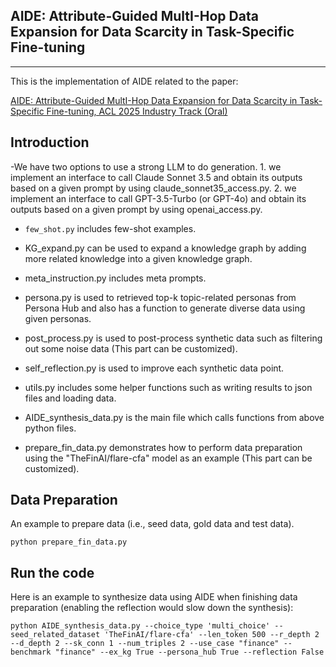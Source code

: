 ## AIDE: Attribute-Guided MultI-Hop Data Expansion for Data Scarcity in Task-Specific Fine-tuning
--------------------------------------------------------------------------------------------
This is the implementation of AIDE related to the paper:

[AIDE: Attribute-Guided MultI-Hop Data Expansion for Data Scarcity in Task-Specific Fine-tuning, ACL 2025 Industry Track (Oral)](https://arxiv.org/abs/2412.06136)

## Introduction
-We have two options to use a strong LLM to do generation.
    1. we implement an interface to call Claude Sonnet 3.5 and obtain its outputs based on a given prompt by using claude_sonnet35_access.py.
    2. we implement an interface to call GPT-3.5-Turbo (or GPT-4o) and obtain its outputs based on a given prompt by using openai_access.py.

- `few_shot.py` includes few-shot examples.

- KG_expand.py can be used to expand a knowledge graph by adding more related knowledge into a given knowledge graph.

- meta_instruction.py includes meta prompts.

- persona.py is used to retrieved top-k topic-related personas from Persona Hub and also has a function to generate diverse data using given personas.

- post_process.py is used to post-process synthetic data such as filtering out some noise data (This part can be customized).

- self_reflection.py is used to improve each synthetic data point.

- utils.py includes some helper functions such as writing results to json files and loading data.

- AIDE_synthesis_data.py is the main file which calls functions from above python files.

- prepare_fin_data.py demonstrates how to perform data preparation using the "TheFinAI/flare-cfa" model as an example (This part can be customized).

## Data Preparation
An example to prepare data (i.e., seed data, gold data and test data). 

    python prepare_fin_data.py

## Run the code
Here is an example to synthesize data using AIDE when finishing data preparation (enabling the reflection would slow down the synthesis):

    python AIDE_synthesis_data.py --choice_type 'multi_choice' --seed_related_dataset 'TheFinAI/flare-cfa' --len_token 500 --r_depth 2 --d_depth 2 --sk_conn 1 --num_triples 2 --use_case "finance" --benchmark "finance" --ex_kg True --persona_hub True --reflection False
